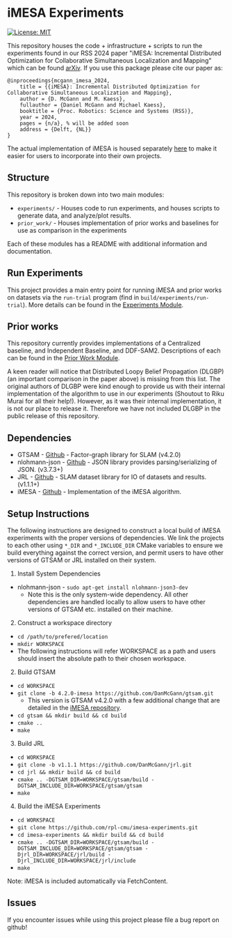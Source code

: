 # iMESA Experiments
[![License: MIT](https://img.shields.io/badge/License-MIT-yellow.svg)](https://opensource.org/licenses/MIT) 

This repository houses the code + infrastructure + scripts to run the experiments found in our RSS 2024 paper "iMESA: Incremental Distributed Optimization for Collaborative Simultaneous Localization and Mapping" which can be found [arXiv](https://arxiv.org/pdf/2406.07371). If you use this package please cite our paper as:

```
@inproceedings{mcgann_imesa_2024, 
    title = {{iMESA}: Incremental Distributed Optimization for Collaborative Simultaneous Localization and Mapping},
    author = {D. McGann and M. Kaess},
    fullauthor = {Daniel McGann and Michael Kaess},
    booktitle = {Proc. Robotics: Science and Systems (RSS)},
    year = 2024,
    pages = {n/a}, % will be added soon
    address = {Delft, {NL}}
}
```

The actual implementation of iMESA is housed separately [here](https://github.com/rpl-cmu/imesa) to make it easier for users to incorporate into their own projects.

## Structure
This repository is broken down into two main modules:
* `experiments/` - Houses code to run experiments, and houses scripts to generate data, and analyze/plot results.
* `prior_work/` - Houses implementation of prior works and baselines for use as comparison in the experiments

Each of these modules has a README with additional information and documentation.

## Run Experiments
This project provides a main entry point for running iMESA and prior works on datasets via the `run-trial` program (find in `build/experiments/run-trial`). More details can be found in the [Experiments Module](./experiments/README.md).

## Prior works

This repository currently provides implementations of a Centralized baseline, and Independent Baseline, and DDF-SAM2. Descriptions of each can be found in the [Prior Work Module](./prior_work/README.md).

A keen reader will notice that Distributed Loopy Belief Propagation (DLGBP) (an important comparison in the paper above) is missing from this list. The original authors of DLGBP were kind enough to provide us with their internal implementation of the algorithm to use in our experiments (Shoutout to Riku Murai for all their help!). However, as it was their internal implementation, it is not our place to release it. Therefore we have not included DLGBP in the public release of this repository.

## Dependencies
  * GTSAM - [Github](https://github.com/borglab/gtsam) - Factor-graph library for SLAM (v4.2.0)
  * nlohmann-json - [Github](https://github.com/nlohmann/json) - JSON library provides parsing/serializing of JSON. (v3.7.3+)
  * JRL - [Github](https://github.com/DanMcGann/jrl) - SLAM dataset library for IO of datasets and results.(v1.1.1+)
  * iMESA - [Github](https://github.com/rpl-cmu/imesa) - Implementation of the iMESA algorithm.

## Setup Instructions

The following instructions are designed to construct a local build of iMESA experiments with the proper versions of dependencies. We link the projects to each other using `*_DIR` and `*_INCLUDE_DIR` CMake variables to ensure we build everything against the correct version, and permit users to have other versions of GTSAM or JRL installed on their system.


1. Install System Dependencies
  * nlohmann-json - `sudo apt-get install nlohmann-json3-dev`
    * Note this is the only system-wide dependency. All other dependencies are handled locally to allow users to have other versions of GTSAM etc. installed on their machine.
2. Construct a workspace directory
  * `cd /path/to/prefered/location`
  * `mkdir WORKSPACE`
  * The following instructions will refer WORKSPACE as a path and users should insert the absolute path to their chosen workspace. 
2. Build GTSAM
  * `cd WORKSPACE`
  * `git clone -b 4.2.0-imesa https://github.com/DanMcGann/gtsam.git`
    * This version is GTSAM v4.2.0 with a few additional change that are detailed in the [iMESA repository](https://github.com/rpl-cmu/imesa).
  * `cd gtsam && mkdir build && cd build`
  * `cmake ..`
  * `make`
3. Build JRL
  * `cd WORKSPACE`
  * `git clone -b v1.1.1 https://github.com/DanMcGann/jrl.git`
  * `cd jrl && mkdir build && cd build`
  * `cmake .. -DGTSAM_DIR=WORKSPACE/gtsam/build -DGTSAM_INCLUDE_DIR=WORKSPACE/gtsam/gtsam`
  * `make`
4. Build the iMESA Experiments
  * `cd WORKSPACE`
  * `git clone https://github.com/rpl-cmu/imesa-experiments.git`
  * `cd imesa-experiments && mkdir build && cd build`
  * `cmake .. -DGTSAM_DIR=WORKSPACE/gtsam/build -DGTSAM_INCLUDE_DIR=WORKSPACE/gtsam/gtsam -Djrl_DIR=WORKSPACE/jrl/build -Djrl_INCLUDE_DIR=WORKSPACE/jrl/include`
  * `make`

Note: iMESA is included automatically via FetchContent.

## Issues
If you encounter issues while using this project please file a bug report on github!
